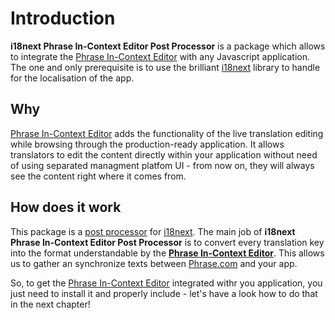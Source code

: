 # Introduction

**i18next Phrase In-Context Editor Post Processor** is a package which allows to integrate the [Phrase In-Context Editor](https://phrase.com/blog/posts/use-phrase-in-context-editor) with any Javascript application. The one and only prerequisite is to use the brilliant [i18next](https://www.i18next.com/) library to handle for the localisation of the app.

## Why

[Phrase In-Context Editor](https://help.phrase.com/help/translate-directly-on-your-website) adds the functionality of the live translation editing while browsing through the production-ready application. It allows translators to edit the content directly within your application without need of using separated managment platfom UI - from now on, they will always see the content right where it comes from.

## How does it work

This package is a [post processor](https://www.i18next.com/misc/creating-own-plugins#post-processor) for [i18next](https://www.i18next.com/). The main job of **i18next Phrase In-Context Editor Post Processor** is to convert every translation key into the format understandable by the [**Phrase In-Context Editor**](https://help.phrase.com/help/configure-in-context-editor). This allows us to gather an synchronize texts between [Phrase.com](https://phrase.com/) and your app.

So, to get the [Phrase In-Context Editor](https://help.phrase.com/help/translate-directly-on-your-website) integrated withr you application, you just need to install it and properly include - let's have a look how to do that in the next chapter!
